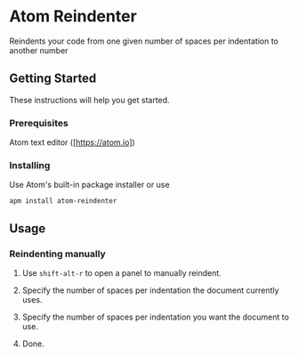 # Atom Reindenter

Reindents your code from one given number of spaces per indentation to another number

## Getting Started

These instructions will help you get started.

### Prerequisites

Atom text editor ([https://atom.io])

### Installing

Use Atom's built-in package installer or use

```
apm install atom-reindenter
```

## Usage

### Reindenting manually

1. Use `shift-alt-r` to open a panel to manually reindent.

2. Specify the number of spaces per indentation the document currently uses.

3. Specify the number of spaces per indentation you want the document to use.

4. Done.
